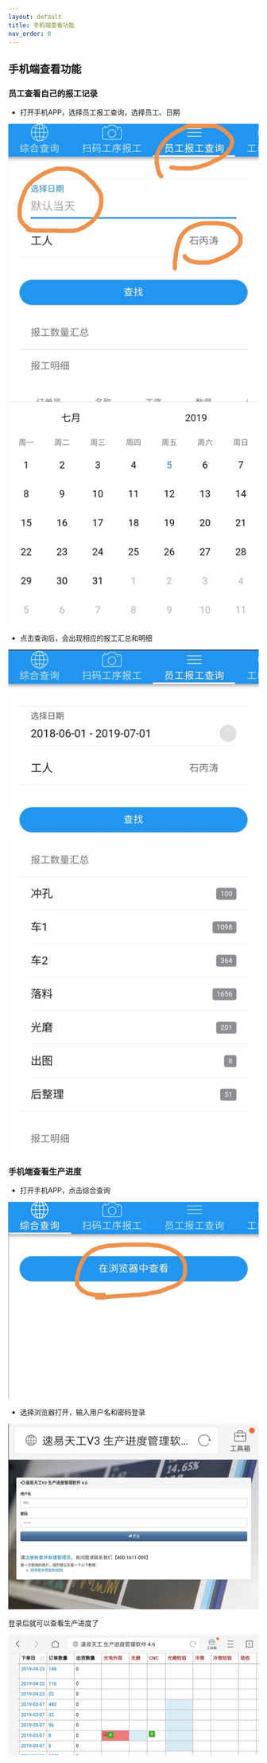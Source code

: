 ```yaml
---
layout: default
title: 手机端查看功能
nav_order: 8
---
```


## 手机端查看功能

### 员工查看自己的报工记录

- 打开手机APP，选择员工报工查询，选择员工、日期

![markdown](images/50.jpg)

- 点击查询后，会出现相应的报工汇总和明细

![markdown](images/51.jpg)

### 手机端查看生产进度

- 打开手机APP，点击综合查询

![markdown](images/52.jpg)

- 选择浏览器打开，输入用户名和密码登录

![markdown](images/53.jpg)

登录后就可以查看生产进度了

![markdown](images/54.jpg)